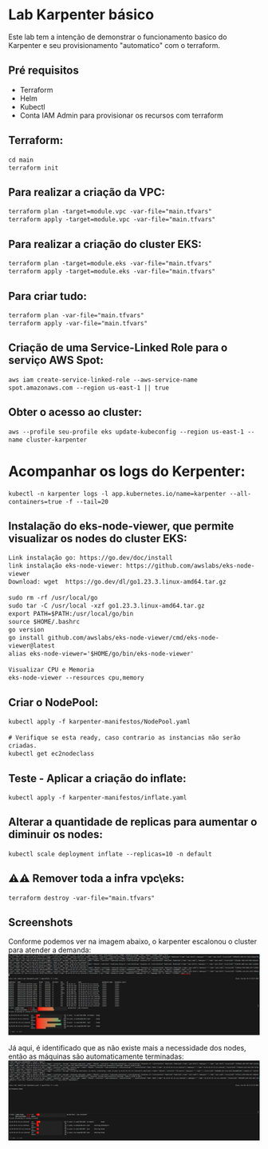 # Lab Karpenter básico

Este lab tem a intenção de demonstrar o funcionamento basico do Karpenter e seu provisionamento "automatico" com o terraform.

## Pré requisitos
- Terraform
- Helm
- Kubectl
- Conta IAM Admin para provisionar os recursos com terraform

## Terraform:
```
cd main
terraform init
```

## Para realizar a criação da VPC:
```
terraform plan -target=module.vpc -var-file="main.tfvars"
terraform apply -target=module.vpc -var-file="main.tfvars"
```

## Para realizar a criação do cluster EKS:
```
terraform plan -target=module.eks -var-file="main.tfvars"
terraform apply -target=module.eks -var-file="main.tfvars"
```

## Para criar tudo:
```
terraform plan -var-file="main.tfvars"
terraform apply -var-file="main.tfvars"
```

## Criação de uma Service-Linked Role para o serviço AWS Spot:
```
aws iam create-service-linked-role --aws-service-name spot.amazonaws.com --region us-east-1 || true
```

## Obter o acesso ao cluster:
```
aws --profile seu-profile eks update-kubeconfig --region us-east-1 --name cluster-karpenter
```

# Acompanhar os logs do Kerpenter:
```
kubectl -n karpenter logs -l app.kubernetes.io/name=karpenter --all-containers=true -f --tail=20
```

## Instalação do eks-node-viewer, que permite visualizar os nodes do cluster EKS:
```
Link instalação go: https://go.dev/doc/install
link instalação eks-node-viewer: https://github.com/awslabs/eks-node-viewer
Download: wget  https://go.dev/dl/go1.23.3.linux-amd64.tar.gz

sudo rm -rf /usr/local/go
sudo tar -C /usr/local -xzf go1.23.3.linux-amd64.tar.gz
export PATH=$PATH:/usr/local/go/bin
source $HOME/.bashrc
go version
go install github.com/awslabs/eks-node-viewer/cmd/eks-node-viewer@latest
alias eks-node-viewer='$HOME/go/bin/eks-node-viewer'

Visualizar CPU e Memoria
eks-node-viewer --resources cpu,memory
```

## Criar o NodePool:
```
kubectl apply -f karpenter-manifestos/NodePool.yaml

# Verifique se esta ready, caso contrario as instancias não serão criadas.
kubectl get ec2nodeclass
```

## Teste - Aplicar a criação do inflate:
```
kubectl apply -f karpenter-manifestos/inflate.yaml
```

## Alterar a quantidade de replicas para aumentar o diminuir os nodes:
```
kubectl scale deployment inflate --replicas=10 -n default
```

## ⚠️⚠️ Remover toda a infra vpc\eks: 
```
terraform destroy -var-file="main.tfvars"
```

## Screenshots

Conforme podemos ver na imagem abaixo, o karpenter escalonou o cluster para atender a demanda:
![Karpenter Scale](https://raw.githubusercontent.com/Bruna0092/Lab-Karpenter/49069f858ec012ca290144d9536c5447b7985f3e/img/karpenter-35-pods.png)

Já aqui, é identificado que as não existe mais a necessidade dos nodes, então as máquinas são automaticamente terminadas:
![Karpenter ScaleDown](https://raw.githubusercontent.com/Bruna0092/Lab-Karpenter/refs/heads/main/img/karpenter-termination-nodes.png)
